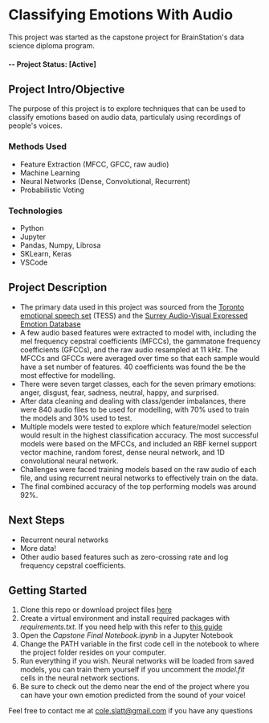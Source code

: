 

# Classifying Emotions With Audio
This project was started as the capstone project for BrainStation's data science diploma program.
#### -- Project Status: [Active]

## Project Intro/Objective
The purpose of this project is to explore techniques that can be used to classify emotions based on audio data, particulaly using recordings of people's voices.

### Methods Used
* Feature Extraction (MFCC, GFCC, raw audio)
* Machine Learning
* Neural Networks (Dense, Convolutional, Recurrent)
* Probabilistic Voting

### Technologies
* Python
* Jupyter
* Pandas, Numpy, Librosa
* SKLearn, Keras
* VSCode

## Project Description

* The primary data used in this project was sourced from the [Toronto emotional speech set](https://dataverse.scholarsportal.info/dataset.xhtml?persistentId=doi:10.5683/SP2/E8H2MF) (TESS) and the [Surrey Audio-Visual Expressed Emotion Database](http://kahlan.eps.surrey.ac.uk/savee/) 
* A few audio based features were extracted to model with, including the mel frequency cepstral coefficients (MFCCs), the gammatone frequency coefficients (GFCCs), and the raw audio resampled at 11 kHz. The MFCCs and GFCCs were averaged over time so that each sample would have a set number of features. 40 coefficients was found the be the most effective for modelling.
* There were seven target classes, each for the seven primary emotions: anger, disgust, fear, sadness, neutral, happy, and surprised.
* After data cleaning and dealing with class/gender imbalances, there were 840 audio files to be used for modelling, with 70% used to train the models and 30% used to test.
* Multiple models were tested to explore which feature/model selection would result in the highest classification accuracy. The most successful models were based on the MFCCs, and included an RBF kernel support vector machine, random forest, dense neural network, and 1D convolutional neural network.
* Challenges were faced training models based on the raw audio of each file, and using recurrent neural networks to effectively train on the data.
* The final combined accuracy of the top performing models was around 92%.

## Next Steps

* Recurrent neural networks
* More data!
* Other audio based features such as zero-crossing rate and log frequency cepstral coefficients. 

## Getting Started

1. Clone this repo or download project files [here](https://www.dropbox.com/sh/52evb9pxryagkfq/AAAh-5tyVTRIYN4Q7AQj1cJJa?dl=0)
2. Create a virtual environment and install required packages with _requirements.txt_. If you need help with this refer to [this guide](https://packaging.python.org/guides/installing-using-pip-and-virtual-environments/)    
3. Open the _Capstone Final Notebook.ipynb_ in a Jupyter Notebook
4. Change the PATH variable in the first code cell in the notebook to where the project folder resides on your computer.
5. Run everything if you wish. Neural networks will be loaded from saved models, you can train them yourself if you uncomment the _model.fit_ cells in the neural network sections.
6. Be sure to check out the demo near the end of the project where you can have your own emotion predicted from the sound of your voice! 

Feel free to contact me at [cole.slatt@gmail.com](cole.slatt@gmail.com) if you have any questions
